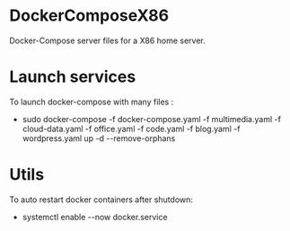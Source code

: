 # DockerComposeX86
Docker-Compose server files for a X86 home server.

# Launch services
To launch docker-compose with many files :

- sudo docker-compose -f docker-compose.yaml -f multimedia.yaml -f cloud-data.yaml -f office.yaml -f code.yaml -f blog.yaml -f wordpress.yaml up -d --remove-orphans

# Utils

To auto restart docker containers after shutdown:

- systemctl enable --now docker.service
